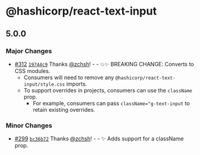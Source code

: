 # @hashicorp/react-text-input

## 5.0.0

### Major Changes

- [#312](https://github.com/hashicorp/react-components/pull/312) [`19744c9`](https://github.com/hashicorp/react-components/commit/19744c9638aa4db1ba98abff284538aede5b1326) Thanks [@zchsh](https://github.com/zchsh)! - - 💥✨ BREAKING CHANGE: Converts to CSS modules.
  - Consumers will need to remove any `@hashicorp/react-text-input/style.css` imports.
  - To support overrides in projects, consumers can use the `className` prop.
    - For example, consumers can pass `className="g-text-input` to retain existing overrides.

### Minor Changes

- [#299](https://github.com/hashicorp/react-components/pull/299) [`bc36b72`](https://github.com/hashicorp/react-components/commit/bc36b72a74068eeea59359e23d3955fa48043684) Thanks [@zchsh](https://github.com/zchsh)! - - ✨ Adds support for a className prop.
